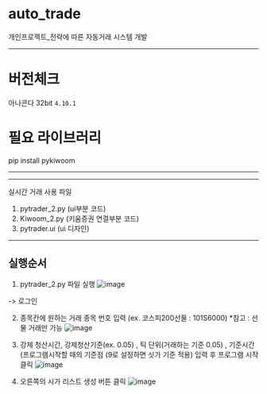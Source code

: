 # auto_trade
개인프로젝트_전략에 따른 자동거래 시스템 개발


______________________
# 버전체크
아나콘다 32bit `4.10.1`

# 필요 라이브러리
pip install pykiwoom
____________________



--------------------------------------
실시간 거래 사용 파일
1. pytrader_2.py (ui부분 코드)
2. Kiwoom_2.py (키움증권 연결부분 코드)
3. pytrader.ui (ui 디자인)
--------------------------------------

## 실행순서
1. pytrader_2.py 파일 실행
![image](https://user-images.githubusercontent.com/70958560/158515592-498d79fb-d56f-44ec-9678-ce4c8fb86208.png)

-> 로그인 

2. 종목칸에 원하는 거래 종목 번호 입력 (ex. 코스피200선물 : 101S6000)
*참고 : 선물 거래만 가능
![image](https://user-images.githubusercontent.com/70958560/158515816-a1fc1be8-7c19-4522-b24f-65755d556aab.png)

3. 강제 청산시간, 강제청산기준(ex. 0.05) , 틱 단위(거래하는 기준 0.05) , 기준시간(프로그램시작할 때의 기준점 (9로 설정하면 싯가 기준 적용)   입력 후 프로그램 시작 클릭
 ![image](https://user-images.githubusercontent.com/70958560/158516053-7d2c8f55-8d10-4b10-9fb6-cc71cbed601a.png)


4. 오른쪽의 시가 리스트 생성 버튼 클릭
![image](https://user-images.githubusercontent.com/70958560/158516090-dd93dcbf-644a-40a9-8e3b-3fbf33408a55.png)



